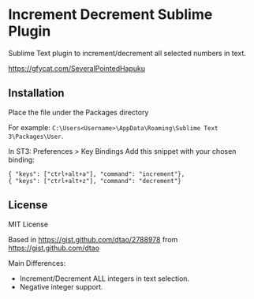 # Increment Decrement Sublime Plugin
Sublime Text plugin to increment/decrement all selected numbers in text.

https://gfycat.com/SeveralPointedHapuku

## Installation
Place the file under the Packages directory 

For example: `C:\Users<Username>\AppData\Roaming\Sublime Text 3\Packages\User`.

In ST3: Preferences > Key Bindings
Add this snippet with your chosen binding:
```
{ "keys": ["ctrl+alt+a"], "command": "increment"},
{ "keys": ["ctrl+alt+z"], "command": "decrement"}
```

## License
MIT License

Based in https://gist.github.com/dtao/2788978 from https://gist.github.com/dtao

Main Differences:
* Increment/Decrement ALL integers in text selection.
* Negative integer support.
